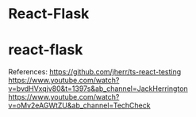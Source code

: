 # React-Flask
# react-flask




References:
https://github.com/jherr/ts-react-testing
https://www.youtube.com/watch?v=bvdHVxqjv80&t=1397s&ab_channel=JackHerrington
https://www.youtube.com/watch?v=oMv2eAGWtZU&ab_channel=TechCheck

